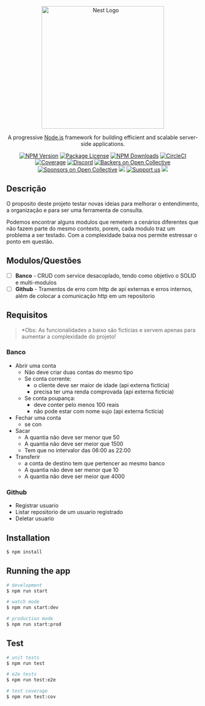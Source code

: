 <p align="center">
  <a href="http://nestjs.com/" target="blank"><img src="https://nestjs.com/img/logo_text.svg" width="320" alt="Nest Logo" /></a>
</p>

[circleci-image]: https://img.shields.io/circleci/build/github/nestjs/nest/master?token=abc123def456
[circleci-url]: https://circleci.com/gh/nestjs/nest

  <p align="center">A progressive <a href="http://nodejs.org" target="_blank">Node.js</a> framework for building efficient and scalable server-side applications.</p>
    <p align="center">
<a href="https://www.npmjs.com/~nestjscore" target="_blank"><img src="https://img.shields.io/npm/v/@nestjs/core.svg" alt="NPM Version" /></a>
<a href="https://www.npmjs.com/~nestjscore" target="_blank"><img src="https://img.shields.io/npm/l/@nestjs/core.svg" alt="Package License" /></a>
<a href="https://www.npmjs.com/~nestjscore" target="_blank"><img src="https://img.shields.io/npm/dm/@nestjs/common.svg" alt="NPM Downloads" /></a>
<a href="https://circleci.com/gh/nestjs/nest" target="_blank"><img src="https://img.shields.io/circleci/build/github/nestjs/nest/master" alt="CircleCI" /></a>
<a href="https://coveralls.io/github/nestjs/nest?branch=master" target="_blank"><img src="https://coveralls.io/repos/github/nestjs/nest/badge.svg?branch=master#9" alt="Coverage" /></a>
<a href="https://discord.gg/G7Qnnhy" target="_blank"><img src="https://img.shields.io/badge/discord-online-brightgreen.svg" alt="Discord"/></a>
<a href="https://opencollective.com/nest#backer" target="_blank"><img src="https://opencollective.com/nest/backers/badge.svg" alt="Backers on Open Collective" /></a>
<a href="https://opencollective.com/nest#sponsor" target="_blank"><img src="https://opencollective.com/nest/sponsors/badge.svg" alt="Sponsors on Open Collective" /></a>
  <a href="https://paypal.me/kamilmysliwiec" target="_blank"><img src="https://img.shields.io/badge/Donate-PayPal-ff3f59.svg"/></a>
    <a href="https://opencollective.com/nest#sponsor"  target="_blank"><img src="https://img.shields.io/badge/Support%20us-Open%20Collective-41B883.svg" alt="Support us"></a>
  <a href="https://twitter.com/nestframework" target="_blank"><img src="https://img.shields.io/twitter/follow/nestframework.svg?style=social&label=Follow"></a>
</p>
  <!--[![Backers on Open Collective](https://opencollective.com/nest/backers/badge.svg)](https://opencollective.com/nest#backer)
  [![Sponsors on Open Collective](https://opencollective.com/nest/sponsors/badge.svg)](https://opencollective.com/nest#sponsor)-->

## Descrição

O proposito deste projeto testar novas ideias para melhorar o entendimento, a organização e para ser uma ferramenta de consulta.

Podemos encontrar alguns modulos que remetem a cenários diferentes que não fazem parte do mesmo contexto, porem, cada modulo traz um problema a ser testado. Com a complexidade baixa nos permite estressar o ponto em questão.

## Modulos/Questões

- [ ] **Banco** - CRUD com service desacoplado, tendo como objetivo o SOLID e multi-modulos
- [ ] **Github** - Tramentos de erro com http de api externas e erros internos, além de colocar a comunicação http em um repositorio

## Requisitos

> *Obs: As funcionalidades a baixo são fictícias e servem apenas para aumentar a complexidade do projeto!

### Banco

- Abrir uma conta
  - Não deve criar duas contas do mesmo tipo
  - Se conta corrente:
    - o cliente deve ser maior de idade (api externa fictícia)
    - precisa ter uma renda comprovada (api externa fictícia)
  - Se conta poupança:
    - deve conter pelo menos 100 reais
    - não pode estar com nome sujo (api externa fictícia)
- Fechar uma conta
  - se con
- Sacar
  - A quantia não deve ser menor que 50
  - A quantia não deve ser meior que 1500
  - Tem que no intervalor das 06:00 as 22:00
- Transferir
  - a conta de destino tem que pertencer ao mesmo banco
  - A quantia não deve ser menor que 10
  - A quantia não deve ser meior que 4000

### Github

- Registrar usuario
- Listar repositorio de um usuario registrado
- Deletar usuario

## Installation

```bash
$ npm install
```

## Running the app

```bash
# development
$ npm run start

# watch mode
$ npm run start:dev

# production mode
$ npm run start:prod
```

## Test

```bash
# unit tests
$ npm run test

# e2e tests
$ npm run test:e2e

# test coverage
$ npm run test:cov
```
